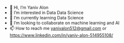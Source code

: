 - 👋 Hi, I’m Yaniv Alon
- 👀 I’m interested in Data Data Science
- 🌱 I’m currently learning Data Science
- 💞️ I’m looking to collaborate on machine learning and AI
- 📫 How to reach me yanivalon512@gmail.com or https://www.linkedin.com/in/yaniv-alon-514955108/

